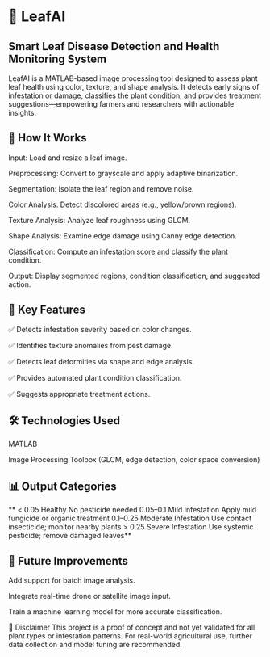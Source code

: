 # 🌿 LeafAI
## Smart Leaf Disease Detection and Health Monitoring System
LeafAI is a MATLAB-based image processing tool designed to assess plant leaf health using color, texture, and shape analysis. It detects early signs of infestation or damage, classifies the plant condition, and provides treatment suggestions—empowering farmers and researchers with actionable insights.

## 📸 How It Works
Input: Load and resize a leaf image.

Preprocessing: Convert to grayscale and apply adaptive binarization.

Segmentation: Isolate the leaf region and remove noise.

Color Analysis: Detect discolored areas (e.g., yellow/brown regions).

Texture Analysis: Analyze leaf roughness using GLCM.

Shape Analysis: Examine edge damage using Canny edge detection.

Classification: Compute an infestation score and classify the plant condition.

Output: Display segmented regions, condition classification, and suggested action.

## 🧠 Key Features
✅ Detects infestation severity based on color changes.

✅ Identifies texture anomalies from pest damage.

✅ Detects leaf deformities via shape and edge analysis.

✅ Provides automated plant condition classification.

✅ Suggests appropriate treatment actions.

## 🛠️ Technologies Used
MATLAB

Image Processing Toolbox (GLCM, edge detection, color space conversion)

## 📊 Output Categories
   ** < 0.05	                Healthy	No pesticide needed
    0.05–0.1	            Mild Infestation	Apply mild fungicide or organic treatment
    0.1–0.25	            Moderate Infestation	Use contact insecticide; monitor nearby plants
    > 0.25	                Severe Infestation	Use systemic pesticide; remove damaged leaves**

## 📝 Future Improvements
Add support for batch image analysis.

Integrate real-time drone or satellite image input.

Train a machine learning model for more accurate classification.

📌 Disclaimer
This project is a proof of concept and not yet validated for all plant types or infestation patterns. For real-world agricultural use, further data collection and model tuning are recommended.

